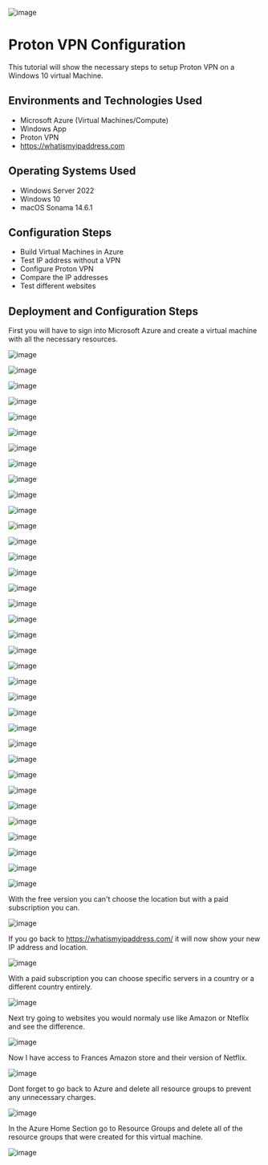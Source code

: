  ![image](https://github.com/user-attachments/assets/283b3ce1-ca1f-4f12-9d59-c9be2606d963)



<h1>Proton VPN Configuration</h1>
This tutorial will show the necessary steps to setup Proton VPN on a Windows 10 virtual Machine.<br />





<h2>Environments and Technologies Used</h2>

- Microsoft Azure (Virtual Machines/Compute)
- Windows App
- Proton VPN
- https://whatismyipaddress.com

<h2>Operating Systems Used </h2>

- Windows Server 2022
- Windows 10 
- macOS Sonama 14.6.1

<h2>Configuration Steps</h2>

- Build Virtual Machines in Azure 
- Test IP address without a VPN 
- Configure Proton VPN 
- Compare the IP addresses
- Test different websites 

<h2>Deployment and Configuration Steps</h2>

First you will have to sign into Microsoft Azure and create a virtual machine with all the necessary resources. 

![image](https://github.com/user-attachments/assets/31439c5a-1241-42fe-a3d9-2b15d2ccc223)

![image](https://github.com/user-attachments/assets/92addc01-7625-4e4e-b023-6cc7fc1d836a)

![image](https://github.com/user-attachments/assets/e44705cb-5f8b-45cd-8242-97a5edfac753)

![image](https://github.com/user-attachments/assets/f0bc7d72-4c51-4426-832b-a146bb6ad192)

![image](https://github.com/user-attachments/assets/12cbd73d-1bbb-45fa-a7fd-2ed2efde3062)

![image](https://github.com/user-attachments/assets/3196ab89-fde4-403f-af39-7fe7e961a1e4)

![image](https://github.com/user-attachments/assets/acf0e8be-d250-4a59-a777-077e6f7d0106)

![image](https://github.com/user-attachments/assets/92541ccb-257e-41a3-b9e4-dc76226b95f8)

![image](https://github.com/user-attachments/assets/10d40db6-4ac6-4e16-ae16-7d831e632dad)

![image](https://github.com/user-attachments/assets/abf01958-4b6e-4507-849b-1002b93261ab)

![image](https://github.com/user-attachments/assets/d77e1fb8-35c9-4ce3-a3f9-e74248afadbb)

![image](https://github.com/user-attachments/assets/483cf06d-4735-46ff-9c1a-d0637f0ace72)

![image](https://github.com/user-attachments/assets/1c4f8d72-90ab-4cf1-8081-462ada588163)

![image](https://github.com/user-attachments/assets/75c03936-0233-4145-8c47-484ea2e3b5e9)

![image](https://github.com/user-attachments/assets/ac00ae9d-270d-4d28-814e-76ac49be0a22)

![image](https://github.com/user-attachments/assets/763ddd6e-333c-433e-abc0-04931903f5bb)

![image](https://github.com/user-attachments/assets/4f70284c-fecf-4ee4-b950-2f4e76fdb28b)

![image](https://github.com/user-attachments/assets/5c693e9d-7395-4ffd-94f4-ee9b8b287ce8)

![image](https://github.com/user-attachments/assets/ca5fa26b-2f63-4a3c-b060-65fe3f8703e5)

![image](https://github.com/user-attachments/assets/7673bde5-1099-4977-8594-c9ac82959222)

![image](https://github.com/user-attachments/assets/8cc8464f-7b91-434a-b0aa-27a9ff6b6084)

![image](https://github.com/user-attachments/assets/1e2a7b7c-16b9-41f0-91be-f4f302d22b20)

![image](https://github.com/user-attachments/assets/c92cabc1-0afa-49cc-afdb-ce9821f25fcd)

![image](https://github.com/user-attachments/assets/1c6a008a-fd48-4e3c-af0c-174a963bbf4f)

![image](https://github.com/user-attachments/assets/9b33d5bb-1825-4916-86bc-127cd9a0da90)

![image](https://github.com/user-attachments/assets/3ddd8843-b7f1-4026-862f-e1c213d7ce96)

![image](https://github.com/user-attachments/assets/1e7c6da8-f036-471c-8bb2-9976f9b239ac)

![image](https://github.com/user-attachments/assets/07dd028f-d1bc-428c-a3c8-d44a9f402ede)

![image](https://github.com/user-attachments/assets/7e152634-ab0f-4673-aa1b-0a29b26fb3ca)

![image](https://github.com/user-attachments/assets/f1180b37-ef81-45a3-a137-2f92d04ebabf)

![image](https://github.com/user-attachments/assets/3b9e5162-f7c9-4e12-8512-52c09ee420a9)

![image](https://github.com/user-attachments/assets/7f08275c-229c-40a5-a612-b0cc7e3fbd2f)

![image](https://github.com/user-attachments/assets/3c03f7ed-0e93-42ab-85bb-32e6d54580a0)

![image](https://github.com/user-attachments/assets/c063ee02-79d0-46c2-8a68-683a1957447c)

![image](https://github.com/user-attachments/assets/4310aeb5-06e7-4b59-8f5f-9e9a9f14e3b3)



With the free version you can't choose the location but with a paid subscription you can.

![image](https://github.com/user-attachments/assets/17afd775-3216-4fc8-abe0-316ee89b9b99)

If you go back to https://whatismyipaddress.com/ it will now show your new IP address and location. 

![image](https://github.com/user-attachments/assets/5480acff-d669-4932-a029-9ff5cfad25fc)

With a paid subscription you can choose specific servers in a country or a different country entirely.

![image](https://github.com/user-attachments/assets/be065cd6-20bf-491a-bbb5-e6d40df3d50a)

Next try going to websites you would normaly use like Amazon or Nteflix and see the difference. 

![image](https://github.com/user-attachments/assets/426d7f34-2e1f-46b4-a38b-8e671b257fa2)

Now I have access to Frances Amazon store and their version of Netflix. 

![image](https://github.com/user-attachments/assets/63b10c8d-6b4f-42f0-95a0-196d49ee5632)

Dont forget to go back to Azure and delete all resource groups to prevent any unnecessary charges.

![image](https://github.com/user-attachments/assets/0903a0e0-e9c9-4b20-bc8b-28ba18d2fcbb)

In the Azure Home Section go to Resource Groups and delete all of the resource groups that were created for this virtual machine. 

![image](https://github.com/user-attachments/assets/b7f6b4ce-3751-4a21-ba4d-9df00f5f50d0)
